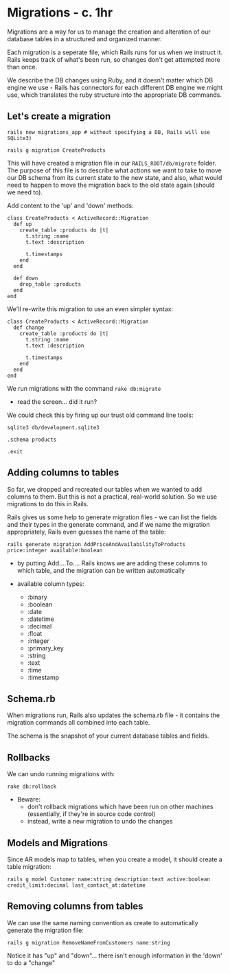 # Migrations - c. 1hr

Migrations are a way for us to manage the creation and alteration of our database tables in a structured and organized manner.

Each migration is a seperate file, which Rails runs for us when we instruct it. Rails keeps track of what's been run, so changes don't get attempted more than once.

We describe the DB changes using Ruby, and it doesn't matter which DB engine we use - Rails has connectors for each different DB engine we might use, which translates the ruby structure into the appropriate DB commands.

## Let's create a migration

```
rails new migrations_app # without specifying a DB, Rails will use SQLite3)
```

```
rails g migration CreateProducts
```

This will have created a migration file in our `RAILS_ROOT/db/migrate` folder. The purpose of this file is to describe what actions we want to take to move our DB schema from its current state to the new state, and also, what would need to happen to move the migration back to the old state again (should we need to).

Add content to the 'up' and 'down' methods:

```
class CreateProducts < ActiveRecord::Migration
  def up
    create_table :products do |t|
      t.string :name
      t.text :description
 
      t.timestamps
    end
  end
 
  def down
    drop_table :products
  end
end
```

We'll re-write this migration to use an even simpler syntax:

```    
class CreateProducts < ActiveRecord::Migration
  def change
    create_table :products do |t|
      t.string :name
      t.text :description
 
      t.timestamps
    end
  end
end
```

We run migrations with the command `rake db:migrate`

- read the screen... did it run?

We could check this by firing up our trust old command line tools:

```
sqlite3 db/development.sqlite3

.schema products

.exit
```

## Adding columns to tables

So far, we dropped and recreated our tables when we wanted to add columns to them. But this is not a practical, real-world solution. So we use migrations to do this in Rails.

Rails gives us some help to generate migration files - we can list the fields and their types in the generate command, and if we name the migration appropriately, Rails even guesses the name of the table:

```
rails generate migration AddPriceAndAvailabilityToProducts price:integer available:boolean
```

- by putting Add....To.... Rails knows we are adding these columns to which table, and the migration can be written automatically

- available column types:
  * :binary
  * :boolean
  * :date
  * :datetime
  * :decimal
  * :float
  * :integer
  * :primary_key
  * :string
  * :text
  * :time
  * :timestamp


## Schema.rb

When migrations run, Rails also updates the schema.rb file - it contains the migration commands all combined into each table.

The schema is the snapshot of your current database tables and fields.


## Rollbacks

We can undo running migrations with:

`rake db:rollback`

  - Beware:
    - don't rollback migrations which have been run on other machines (essentially, if they're in source code control)
    - instead, write a new migration to undo the changes


## Models and Migrations

Since AR models map to tables, when you create a model, it should create a table migration:

```
rails g model Customer name:string description:text active:boolean credit_limit:decimal last_contact_at:datetime
```

## Removing columns from tables

We can use the same naming convention as create to automatically generate the migration file:

```
rails g migration RemoveNameFromCustomers name:string
```

Notice it has "up" and "down"... there isn't enough information in the 'down' to do a "change"
